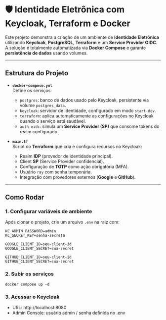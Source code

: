 # 🛡️ Identidade Eletrônica com Keycloak, Terraform e Docker

Este projeto demonstra a criação de um ambiente de **Identidade Eletrônica** utilizando **Keycloak**, **PostgreSQL**, **Terraform** e um **Service Provider OIDC**.  
A solução é totalmente automatizada via **Docker Compose** e garante **persistência de dados** usando volumes.

---

## Estrutura do Projeto

- **`docker-compose.yml`**  
  Define os serviços:
  - `postgres`: banco de dados usado pelo Keycloak, persistente via volume `postgres_data`.
  - `keycloak`: servidor de identidade, configurado em modo `start-dev`.
  - `terraform`: aplica automaticamente as configurações no Keycloak quando o serviço está saudável.
  - `auth-oidc`: simula um **Service Provider (SP)** que consome tokens do realm configurado.

- **`main.tf`**  
  Script do **Terraform** que cria e configura recursos no Keycloak:
  - Realm **IDP** (provedor de identidade principal).
  - Client **SP** (Service Provider confidencial).
  - Configuração de **TOTP** como ação obrigatória (MFA).
  - Usuário `ray` com senha temporária.
  - Integração com provedores externos (**Google** e **GitHub**).

---

## Como Rodar

### 1. Configurar variáveis de ambiente
Após clonar o projeto, crie um arquivo `.env` na raiz com:

```env
KC_ADMIN_PASSWORD=admin
KC_SECRET_KEY=senha-secreta

GOOGLE_CLIENT_ID=seu-client-id
GOOGLE_CLIENT_SECRET=sua-secret

GITHUB_CLIENT_ID=seu-client-id
GITHUB_CLIENT_SECRET=sua-secret
```

### 2. Subir os serviços
```
docker compose up -d
```

### 3. Acessar o Keycloak
- URL: http://localhost:8080
- Admin Console: usuário admin / senha definida no .env

 